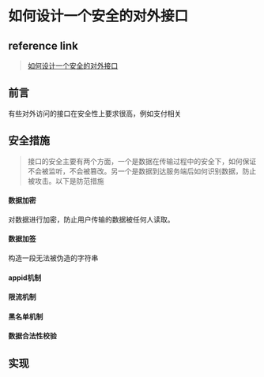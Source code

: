 # 如何设计一个安全的对外接口

## reference link

> [如何设计一个安全的对外接口](https://my.oschina.net/OutOfMemory/blog/3131916] )

## 前言

有些对外访问的接口在安全性上要求很高，例如支付相关

## 安全措施

> 接口的安全主要有两个方面，一个是数据在传输过程中的安全下，如何保证不会被监听，不会被篡改。另一个是数据到达服务端后如何识别数据，防止被攻击。以下是防范措施

#### 数据加密

对数据进行加密，防止用户传输的数据被任何人读取。

#### 数据加签

构造一段无法被伪造的字符串

#### appid机制

#### 限流机制

#### 黑名单机制

#### 数据合法性校验

## 实现